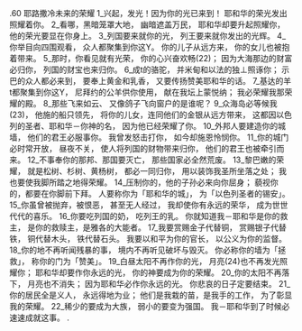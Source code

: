 .60 
耶路撒冷未来的荣耀 
1_兴起，发光！因为你的光已来到！ 
耶和华的荣光发出照耀着你。 
2_看哪，黑暗笼罩大地， 
幽暗遮盖万民， 
耶和华却要升起照耀你， 
他的荣光要显在你身上。 
3_列国要来就你的光， 
列王要来就你发出的光辉。 
4_你举目向四围观看， 
众人都聚集到你这Y。 
你的儿子从远方来， 
你的女儿也被抱着带来。 
5_那时，你看见就有光荣， 
你的心兴奋欢畅(22)； 
因为大海那边的财富必归你， 
列国的财宝也来归你。 
6_成t的骆驼， 
并米甸和以法的独⊥照诼你； 
示巴的众人都必来到， 
要奉上黄金和乳香， 
又要传扬赞美耶和华的话。 
7_基达的羊t都聚集到你这Y， 
尼拜约的公羊供你使用， 
献在我坛上蒙悦纳； 
我必荣耀我那荣耀的殿。 
8_那些飞来如云、 
又像鸽子飞向窗户的是谁呢？ 
9_众海岛必等候我(23)， 
他施的船只领先， 
将你的儿女，连同他们的金银从远方带来， 
这都因以色列的圣者、耶和华－你神的名， 
因为他已经荣耀了你。 
10_外邦人要建造你的城墙， 
他们的君王必服事你。 
我曾发怒击打你， 
如今却施恩怜悯你。 
11_你的城门必时常开放， 
昼夜不关， 
使人将列国的财物带来归你， 
他们的君王也被牵引而来。 
12_不事奉你的那邦、那国要灭亡， 
那些国家必全然荒废。 
13_黎巴嫩的荣耀， 
就是松树、杉树、黄杨树， 
都必一同归你， 
用以装饰我圣所坐落之处； 
我也要使我脚所踏之地得荣耀。 
14_压制你的，他的子孙必来向你屈身； 
藐视你的，都要在你脚前下拜。 
人要称你为「耶和华的城」， 
为「以色列圣者的锡安」。 
15_你虽曾被抛弃，被恨恶， 
甚至无人经过， 
我却使你有永远的荣华， 
成为世世代代的喜乐。 
16_你要吃列国的奶， 
吃列王的乳。 
你就知道我－耶和华是你的救主， 
是你的救赎主，是雅各的大能者。 
17_我要赏赐金子代替铜， 
赏赐银子代替铁， 
铜代替木头， 
铁代替石头。 
我要以和平为你的官长， 
以公义为你的监督。 
18_你的地不再听闻残暴的事， 
境内不再听见破坏与毁灭。 
你必称你的墙为「拯救」， 
称你的门为「赞美」。 
19_白昼太阳不再作你的光， 
月亮(24)也不再发光照耀你； 
耶和华却要作你永远的光， 
你的神要成为你的荣耀。 
20_你的太阳不再落下， 
月亮也不消失； 
因为耶和华必作你永远的光。 
你悲哀的日子定要结束。 
21_你的居民全是义人， 
永远得地为业； 
他们是我栽的苗，是我手的工作， 
为了彰显我的荣耀。 
22_稀少的要成为大族， 
弱小的要变为强国。 
我－耶和华到了时候必速速成就这事。 
.